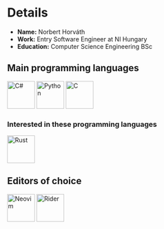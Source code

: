 # Details
- **Name:** Norbert Horváth
- **Work:** Entry Software Engineer at NI Hungary
- **Education:** Computer Science Engineering BSc

## Main programming languages

<p align="left">
    <img alt="C#" src="https://upload.wikimedia.org/wikipedia/commons/thumb/b/bd/Logo_C_sharp.svg/1200px-Logo_C_sharp.svg.png" width="64px" />
    <img alt="Python" src="https://cdn4.iconfinder.com/data/icons/logos-and-brands/512/267_Python_logo-512.png" width="64px" />
    <img alt="C" src="https://upload.wikimedia.org/wikipedia/commons/1/19/C_Logo.png" width="64px" />
</p>

### Interested in these programming languages

<p align="left">
    <img alt="Rust" src="https://www.freecodecamp.org/news/content/images/2021/01/rust-mascot.png" width="64px" />
</p>

## Editors of choice

<p align="left">
    <img alt="Neovim" src="https://upload.wikimedia.org/wikipedia/commons/thumb/3/3a/Neovim-mark.svg/1680px-Neovim-mark.svg.png" width="64px" />
    <img alt="Rider" src="https://upload.wikimedia.org/wikipedia/commons/thumb/6/6e/JetBrains_Rider_Icon.svg/1200px-JetBrains_Rider_Icon.svg.png" width="64px" />
</p>
